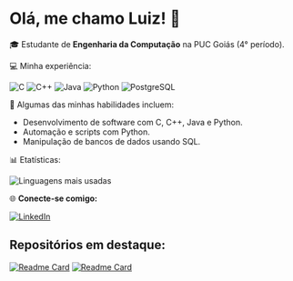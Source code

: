 # Olá, me chamo Luiz! 👋

🎓 Estudante de **Engenharia da Computação** na PUC Goiás (4° período).

💻 Minha experiência:

![C](https://img.shields.io/badge/-C-00599C?style=flat-square&logo=c&logoColor=white)
![C++](https://img.shields.io/badge/-C++-00599C?style=flat-square&logo=c%2B%2B&logoColor=white)
![Java](https://img.shields.io/badge/-Java-007396?style=flat-square&logo=java&logoColor=white)
![Python](https://img.shields.io/badge/-Python-3776AB?style=flat-square&logo=python&logoColor=white)
![PostgreSQL](https://img.shields.io/badge/-PostgreSQL-336791?style=flat-square&logo=postgresql&logoColor=white)

🔧 Algumas das minhas habilidades incluem:
- Desenvolvimento de software com C, C++, Java e Python.
- Automação e scripts com Python.
- Manipulação de bancos de dados usando SQL.

📊 Etatísticas:

![Linguagens mais usadas](https://github-readme-stats.vercel.app/api/top-langs/?username=liassuo&layout=compact&theme=synthwave)

🌐 **Conecte-se comigo:**

[![LinkedIn](https://img.shields.io/badge/-LinkedIn-blue?style=flat-square&logo=Linkedin&logoColor=white)](https://www.linkedin.com/in/luiz-iassuo-b6549224a)

## Repositórios em destaque:
[![Readme Card](https://github-readme-stats.vercel.app/api/pin/?username=liassuo&repo=AgendaContatos&theme=synthwave)](https://github.com/liassuo/AgendaContatos)
[![Readme Card](https://github-readme-stats.vercel.app/api/pin/?username=liassuo&repo=Arvores&theme=synthwave)](https://github.com/liassuo/Arvores)
